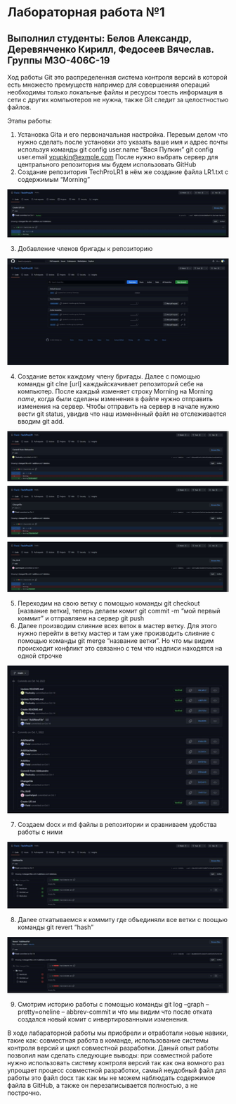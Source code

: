 # Лабораторная работа №1 

## Выполнил студенты: Белов Александр, Деревянченко Кирилл, Федосеев Вячеслав. Группы М3О-406С-19 

Ход работы Git это распределенная система контроля версий в которой есть множесто премуществ например для совершенияя операций необходимы только локальные файлы и ресурсы тоесть информация в сети с других компьютеров не нужна, также Git следит за целостностью файлов. 

Этапы работы: 

1) Установка Gita и его первоначальная настройка. Перевым делом что нужно сделать после установки это указать ваше имя и адрес почты используя команды git config user.name “Вася Пупкин” git config user.email vpupkin@exmple.com После нужно выбрать сервер для центрального репозитория мы будем использовать GitHub 
1) Создание репозитория TechProLR1 в нём же создание файла LR1.txt с содержимым “Morning” 

![](https://github.com/lTwisl/TechProLR1/blob/main/1.jpg)

3) Добавление членов бригады к репозиторию 

![](https://github.com/lTwisl/TechProLR1/blob/main/2.jpg)

4) Создание веток каждому члену бригады. Далее с помощью команды git clne [url] каждыйскачивает репозиторий себе на компьютер. После каждый изменяет строку Morning на Morning *name*, когда были сделаны изменения в файле нужно отправить изменения на сервер. Чтобы отправить на сервер в начале нужно вести git status, увидив что наш изменённый файл не отслеживается вводим git add. 

![](https://github.com/lTwisl/TechProLR1/blob/main/3.png)

5) Переходим на свою ветку с помощью команды git checkout [название ветки], теперь делаем комит git commit -m “мой первый коммит” и отправляем на сервер git push 
5) Далее производим слияние всех веток в мастер ветку. Для этого нужно перейти в ветку мастер и там уже производить слияние с помощью команды git merge “название ветки”. Но что мы видим происходит конфликт это связанно с тем что надписи находятся на одной строчке 

![](https://github.com/lTwisl/TechProLR1/blob/main/4.jpg)

7) Создаем docx и md файлы в репозитории и сравниваем удобства работы с ними 

![](https://github.com/lTwisl/TechProLR1/blob/main/5.jpg)

8) Далее откатываемся к коммиту где объединяли все ветки с поощью команды git revert “hash” 

![](https://github.com/lTwisl/TechProLR1/blob/main/6.jpg)

9) Смотрим историю работы с помощью команды git log –graph –pretty=oneline – abbrev-commit и что мы видим что после отката создался новый комит с инвертированными изменения. 

В ходе лабараторной работы мы приобрели и отработали новые навики, такие как: совместная работа в команде, использование системы контроля версий и цикл совместной разработки. Даный опыт работы позволил нам сделать следующие выводы: при совместной работе нужно использовать систему контроля версий так как она вомного раз упрощает процесс совместной разработки, самый неудобный файл для работы это файл docx так как мы не можем наблюдать содержимое файла в GitHub, а также он перезаписывается полностью, а не построчно. 
